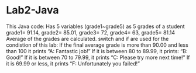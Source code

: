 # Lab2-Java
This Java code:
Has 5 variables (grade1~grade5) as 5 grades of a student
grade1= 91.14, grade2= 85.01, grade3= 72, grade4= 63, grade5= 81.14
Average of the grades are calculated.
switch and if are used for the condistion of this lab:
  If the final average grade is more than 90.00 and less than 100 it prints “A: Fantastic job!”
  If it is between 80 to 89.99, it prints: “B: Good!”
  If it is between 70 to 79.99, it prints “C: Please try more next time!”
  If it is 69.99 or less, it prints “F: Unfortunately you failed!”
